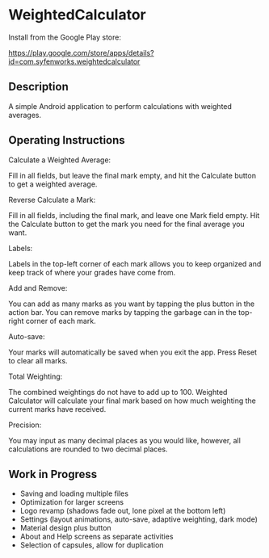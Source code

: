 # WeightedCalculator

Install from the Google Play store:

https://play.google.com/store/apps/details?id=com.syfenworks.weightedcalculator

Description
-----------
A simple Android application to perform calculations with weighted averages.

Operating Instructions
----------------------
Calculate a Weighted Average:

Fill in all fields, but leave the final mark empty,
and hit the Calculate button to get a weighted average.

Reverse Calculate a Mark:

Fill in all fields, including the final mark, and leave one Mark field empty.
Hit the Calculate button to get the mark you need for the final average you want.

Labels:

Labels in the top-left corner of each mark allows you to keep organized
and keep track of where your grades have come from.

Add and Remove:

You can add as many marks as you want by tapping the plus button in the action bar.
You can remove marks by tapping the garbage can in the top-right corner of each mark.

Auto-save:

Your marks will automatically be saved when you exit the app.
Press Reset to clear all marks.

Total Weighting:

The combined weightings do not have to add up to 100.
Weighted Calculator will calculate your final mark based on how much weighting
the current marks have received.

Precision:

You may input as many decimal places as you would like,
however, all calculations are rounded to two decimal places.

Work in Progress
-----------------
- Saving and loading multiple files
- Optimization for larger screens
- Logo revamp (shadows fade out, lone pixel at the bottom left)
- Settings (layout animations, auto-save, adaptive weighting, dark mode)
- Material design plus button
- About and Help screens as separate activities
- Selection of capsules, allow for duplication
